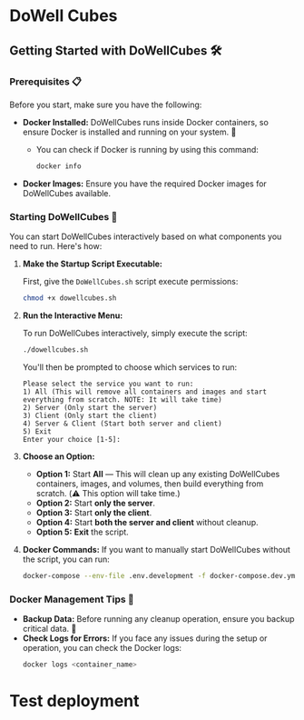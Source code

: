 # DoWell Cubes

## Getting Started with DoWellCubes 🛠️

### Prerequisites 📋

Before you start, make sure you have the following:

- **Docker Installed:** DoWellCubes runs inside Docker containers, so ensure Docker is installed and running on your system. 🐳
  - You can check if Docker is running by using this command:
    ```bash
    docker info
    ```

- **Docker Images:** Ensure you have the required Docker images for DoWellCubes available.

### Starting DoWellCubes 🚦

You can start DoWellCubes interactively based on what components you need to run. Here's how:

1. **Make the Startup Script Executable:**

   First, give the `DoWellCubes.sh` script execute permissions:

   ```bash
   chmod +x dowellcubes.sh
   ```

2. **Run the Interactive Menu:**

   To run DoWellCubes interactively, simply execute the script:

   ```bash
   ./dowellcubes.sh
   ```

   You'll then be prompted to choose which services to run:

   ```text
   Please select the service you want to run:
   1) All (This will remove all containers and images and start everything from scratch. NOTE: It will take time)
   2) Server (Only start the server)
   3) Client (Only start the client)
   4) Server & Client (Start both server and client)
   5) Exit
   Enter your choice [1-5]:
   ```

3. **Choose an Option:**

   - **Option 1:** Start **All** — This will clean up any existing DoWellCubes containers, images, and volumes, then build everything from scratch. (⚠️ This option will take time.)
   - **Option 2:** Start **only the server**.
   - **Option 3:** Start **only the client**.
   - **Option 4:** Start **both the server and client** without cleanup.
   - **Option 5:** **Exit** the script.

4. **Docker Commands:** If you want to manually start DoWellCubes without the script, you can run:
   ```bash
   docker-compose --env-file .env.development -f docker-compose.dev.yml up --build
   ```

### Docker Management Tips 📝

- **Backup Data:** Before running any cleanup operation, ensure you backup critical data. 💾
- **Check Logs for Errors:** If you face any issues during the setup or operation, you can check the Docker logs:
  ```bash
  docker logs <container_name>
  ```
# Test deployment

